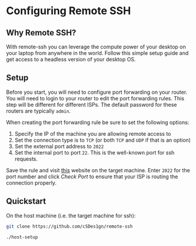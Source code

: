 # Configuring Remote SSH

## Why Remote SSH?
With remote-ssh you can leverage the compute power of your desktop on your laptop from anywhere in the world. Follow this simple setup guide and get access to a headless version of your desktop OS.

## Setup
Before you start, you will need to configure port forwarding on your router. You will need to login to your router to edit the port forwarding rules. This step will be different for different ISPs. The default password for these routers are typically `admin`.

When creating the port forwarding rule be sure to set the following options:
1. Specify the IP of the machine you are allowing remote access to
2. Set the connection type is to `TCP` (or both `TCP` and `UDP` if that is an option)
3. Set the external port address to `2022`
4. Set the internal port to port `22`. This is the well-known port for ssh requests.

Save the rule and visit [this](https://canyouseeme.org) website on the target machine. Enter `2022` for the port number and click *Check Port* to ensure that your ISP is routing the connection properly.

## Quickstart

On the host machine (i.e. the target machine for ssh):

```bash
git clone https://github.com/cSDes1gn/remote-ssh
```

```
./host-setup